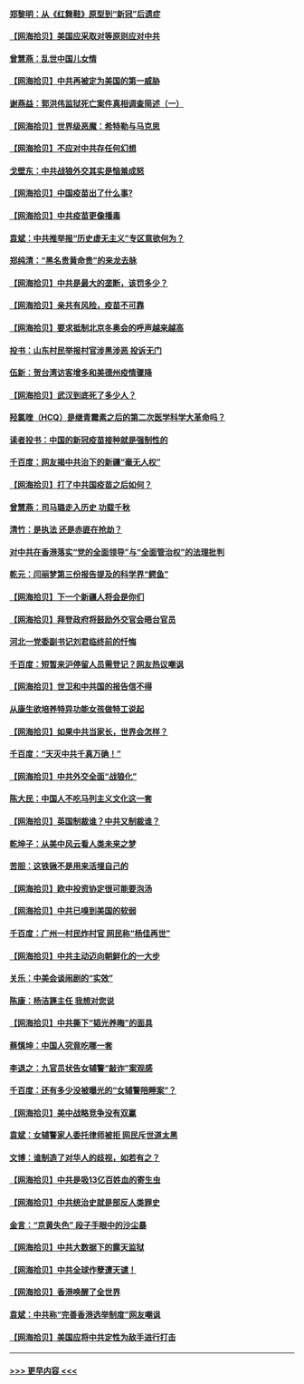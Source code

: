 #### [郑黎明：从《红舞鞋》原型到“新冠”后遗症](../pages/nsc993/n12890469.md?t=04201652) 
#### [【网海拾贝】美国应采取对等原则应对中共](../pages/nsc993/n12889176.md?t=04201652) 
#### [曾慧燕：乱世中国儿女情](../pages/nsc993/n12887931.md?t=04201652) 
#### [【网海拾贝】中共再被定为美国的第一威胁](../pages/nsc993/n12887580.md?t=04201652) 
#### [谢燕益：郭洪伟监狱死亡案件真相调查简述（一）](../pages/nsc993/n12885648.md?t=04201652) 
#### [【网海拾贝】世界级恶魔：希特勒与马克思](../pages/nsc993/n12884062.md?t=04201652) 
#### [【网海拾贝】不应对中共存任何幻想](../pages/nsc993/n12881460.md?t=04201652) 
#### [戈壁东：中共战狼外交其实是恼羞成怒](../pages/nsc993/n12880392.md?t=04201652) 
#### [【网海拾贝】中国疫苗出了什么事?](../pages/nsc993/n12879124.md?t=04201652) 
#### [【网海拾贝】中共疫苗更像播毒](../pages/nsc993/n12876631.md?t=04201652) 
#### [袁斌：中共推举报“历史虚无主义”专区意欲何为？](../pages/nsc993/n12876530.md?t=04201652) 
#### [郑纯清：“黑名贵黄命贵”的来龙去脉](../pages/nsc993/n12875589.md?t=04201652) 
#### [【网海拾贝】中共是最大的垄断，该罚多少？](../pages/nsc993/n12874006.md?t=04201652) 
#### [【网海拾贝】亲共有风险，疫苗不可靠](../pages/nsc993/n12872224.md?t=04201652) 
#### [【网海拾贝】要求抵制北京冬奥会的呼声越来越高](../pages/nsc993/n12868962.md?t=04201652) 
#### [投书：山东村民举报村官涉黑涉恶 投诉无门](../pages/nsc993/n12869726.md?t=04201652) 
#### [伍新：贺台湾访客增多和美德州疫情骤降](../pages/nsc993/n12865651.md?t=04201652) 
#### [【网海拾贝】武汉到底死了多少人？](../pages/nsc993/n12863707.md?t=04201652) 
#### [羟氯喹（HCQ）是继青霉素之后的第二次医学科学大革命吗？](../pages/nsc993/n12638564.md?t=04201652) 
#### [读者投书：中国的新冠疫苗接种就是强制性的](../pages/nsc993/n12859932.md?t=04201652) 
#### [千百度：网友揭中共治下的新疆“毫无人权”](../pages/nsc993/n12858385.md?t=04201652) 
#### [【网海拾贝】打了中共国疫苗之后如何？](../pages/nsc993/n12857866.md?t=04201652) 
#### [曾慧燕：司马璐走入历史 功载千秋](../pages/nsc993/n12856996.md?t=04201652) 
#### [清竹：是执法 还是赤匪在抢劫？](../pages/nsc993/n12856952.md?t=04201652) 
#### [对中共在香港落实“党的全面领导”与“全面管治权”的法理批判](../pages/nsc993/n12856929.md?t=04201652) 
#### [乾元：闫丽梦第三份报告提及的科学界“鳄鱼”](../pages/nsc993/n12855985.md?t=04201652) 
#### [【网海拾贝】下一个新疆人将会是你们](../pages/nsc993/n12855864.md?t=04201652) 
#### [【网海拾贝】拜登政府将鼓励外交官会晤台官员](../pages/nsc993/n12853615.md?t=04201652) 
#### [河北一党委副书记刘君临终前的忏悔](../pages/nsc993/n12849420.md?t=04201652) 
#### [千百度：短暂来沪停留人员需登记？网友热议嘲讽](../pages/nsc993/n12853497.md?t=04201652) 
#### [【网海拾贝】世卫和中共国的报告信不得](../pages/nsc993/n12850902.md?t=04201652) 
#### [从康生欲培养特异功能女孩做特工说起](../pages/nsc993/n12849289.md?t=04201652) 
#### [【网海拾贝】如果中共当家长，世界会怎样？](../pages/nsc993/n12848436.md?t=04201652) 
#### [千百度：“天灭中共千真万确！”](../pages/nsc993/n12845659.md?t=04201652) 
#### [【网海拾贝】中共外交全面“战狼化”](../pages/nsc993/n12845607.md?t=04201652) 
#### [陈大民：中国人不吃马列主义文化这一套](../pages/nsc993/n12842496.md?t=04201652) 
#### [【网海拾贝】英国制裁谁？中共又制裁谁？](../pages/nsc993/n12840909.md?t=04201652) 
#### [乾坤子：从美中风云看人类未来之梦](../pages/nsc993/n12840590.md?t=04201652) 
#### [苦胆：这铁锹不是用来活埋自己的](../pages/nsc993/n12839512.md?t=04201652) 
#### [【网海拾贝】欧中投资协定很可能要泡汤](../pages/nsc993/n12835122.md?t=04201652) 
#### [【网海拾贝】中共已嗅到美国的软弱](../pages/nsc993/n12832411.md?t=04201652) 
#### [千百度：广州一村民炸村官 网民称“杨佳再世”](../pages/nsc993/n12832380.md?t=04201652) 
#### [【网海拾贝】中共主动迈向朝鲜化的一大步](../pages/nsc993/n12829887.md?t=04201652) 
#### [关乐：中美会谈闹剧的“实效”](../pages/nsc993/n12826698.md?t=04201652) 
#### [陈康：杨洁篪主任  我想对您说](../pages/nsc993/n12826609.md?t=04201652) 
#### [【网海拾贝】中共撕下“韬光养晦”的面具](../pages/nsc993/n12826459.md?t=04201652) 
#### [蔡慎坤：中国人究竟吃哪一套](../pages/nsc993/n12826010.md?t=04201652) 
#### [李退之：九官员状告女辅警“敲诈”案观感](../pages/nsc993/n12823984.md?t=04201652) 
#### [千百度：还有多少没被曝光的“女辅警陪睡案”？](../pages/nsc993/n12822136.md?t=04201652) 
#### [【网海拾贝】美中战略竞争没有双赢](../pages/nsc993/n12822105.md?t=04201652) 
#### [袁斌：女辅警家人委托律师被拒 网民斥世道太黑](../pages/nsc993/n12822004.md?t=04201652) 
#### [文博：谁制造了对华人的歧视，如若有之？](../pages/nsc993/n12821635.md?t=04201652) 
#### [【网海拾贝】中共是吸13亿百姓血的寄生虫](../pages/nsc993/n12819191.md?t=04201652) 
#### [【网海拾贝】中共统治史就是部反人类罪史](../pages/nsc993/n12816738.md?t=04201652) 
#### [金言：“京黄失色” 段子手眼中的沙尘暴](../pages/nsc993/n12815700.md?t=04201652) 
#### [【网海拾贝】中共大数据下的露天监狱](../pages/nsc993/n12811075.md?t=04201652) 
#### [【网海拾贝】中共全球作孽遭天谴！](../pages/nsc993/n12810258.md?t=04201652) 
#### [【网海拾贝】香港唤醒了全世界](../pages/nsc993/n12809100.md?t=04201652) 
#### [袁斌：中共称“完善香港选举制度”网友嘲讽](../pages/nsc993/n12808994.md?t=04201652) 
#### [【网海拾贝】美国应将中共定性为敌手进行打击](../pages/nsc993/n12806870.md?t=04201652) 

----
#### [ >>> 更早内容 <<< ](../indexes/nsc993-earlier.md)
